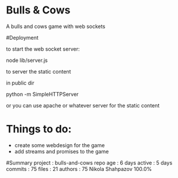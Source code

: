 Bulls & Cows
==============

A bulls and cows game with web sockets

#Deployment

to start the web socket server:
    
node lib/server.js

to server the static content
  
  in public dir
    
  python -m SimpleHTTPServer

  or you can use apache or whatever server for the static content

Things to do:
==============================================================================
  -  create some webdesign for the game
  - add streams and promises to the game

#Summary
 project  : bulls-and-cows
 repo age : 6 days
 active   : 5 days
 commits  : 75
 files    : 21
 authors  : 
    75	Nikola Shahpazov  100.0%

